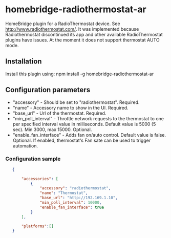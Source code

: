 # homebridge-radiothermostat-ar

HomeBridge plugin for a RadioThermostat device. See <http://www.radiothermostat.com/>. It was implemented because Radiothermostat discontinued its app and other available RadioThermostat plugins have issues.
At the moment it does not support thermostat AUTO mode.

## Installation

Install this plugin using: npm install -g homebridge-radiothermostat-ar

## Configuration parameters

- "accessory" - Should be set to "radiothermostat". Required.
- "name" - Accessory name to show in the UI. Required.
- "base_url" - Url of the thermostat. Required.
- "min_poll_interval" - Throttle network requests to the thermostat to one per specified interval value in milliseconds. Default value is 5000 (5 sec). Min 3000, max 15000. Optional.
- "enable_fan_interface" - Adds fan on/auto control. Default value is false. Optional. If enabled, thermostat's Fan sate can be used to trigger automation.

### Configuration sample

 ``` json
    {

        "accessories": [
            {
                "accessory": "radiothermostat",
                "name": "Thermostat",
                "base_url": "http://192.169.1.10",
                "min_poll_interval": 10000,
                "enable_fan_interface": true
            }
        ],

        "platforms":[]
    }
